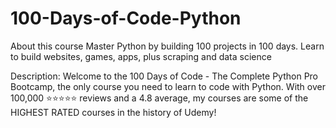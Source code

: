 # 100-Days-of-Code-Python
About this course Master Python by building 100 projects in 100 days. Learn to build websites, games, apps, plus scraping and data science

Description:
           Welcome to the 100 Days of Code - The Complete Python Pro Bootcamp, the only course you need to learn to code with Python. With over 100,000 ⭐️⭐️⭐️⭐️⭐️ 
           reviews and a  4.8 average, my courses are some of the HIGHEST RATED courses in the history of Udemy!  

  

           
